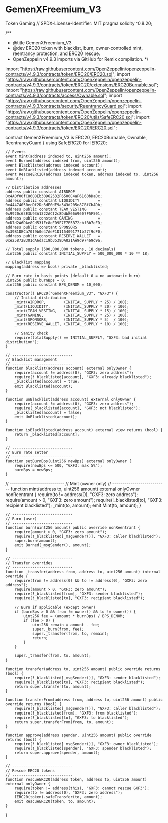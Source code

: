 # GemenXFreemium_V3
Token Gaming 
// SPDX-License-Identifier: MIT
pragma solidity ^0.8.20;

/**
 * @title GemenXFreemium_V3
 * @dev ERC20 token with blacklist, burn, owner-controlled mint, reentrancy protection, and ERC20 rescue.
 * OpenZeppelin v4.9.3 imports via GitHub for Remix compilation.
 */

import "https://raw.githubusercontent.com/OpenZeppelin/openzeppelin-contracts/v4.9.3/contracts/token/ERC20/ERC20.sol";
import "https://raw.githubusercontent.com/OpenZeppelin/openzeppelin-contracts/v4.9.3/contracts/token/ERC20/extensions/ERC20Burnable.sol";
import "https://raw.githubusercontent.com/OpenZeppelin/openzeppelin-contracts/v4.9.3/contracts/access/Ownable.sol";
import "https://raw.githubusercontent.com/OpenZeppelin/openzeppelin-contracts/v4.9.3/contracts/security/ReentrancyGuard.sol";
import "https://raw.githubusercontent.com/OpenZeppelin/openzeppelin-contracts/v4.9.3/contracts/token/ERC20/utils/SafeERC20.sol";
import "https://raw.githubusercontent.com/OpenZeppelin/openzeppelin-contracts/v4.9.3/contracts/token/ERC20/IERC20.sol";

contract GemenXFreemium_V3 is ERC20, ERC20Burnable, Ownable, ReentrancyGuard {
    using SafeERC20 for IERC20;

    // Events
    event Mint(address indexed to, uint256 amount);
    event Burned(address indexed from, uint256 amount);
    event Blacklisted(address indexed account);
    event UnBlacklisted(address indexed account);
    event RescueERC20(address indexed token, address indexed to, uint256 amount);

    // Distribution addresses
    address public constant AIRDROP          = 0x4A0f00fC8608Eb30962532F6500C4aF6160bDaDc;
    address public constant LIQUIDITY        = 0x44474050ecDf2Dc3dE0dE9a343d205e87BfCbADb;
    address public constant TEAM_VESTING     = 0x9920c63E3b93A1322ACf2c8DdbE66A9607F5F501;
    address public constant GAMING           = 0xD7d2A6DAe8Cd531Fc8eED9F7E7B5B72cbfBb7eFD;
    address public constant SPONSORS         = 0x39B1DECa70f9b0e47AeF1D1154091771b27f9dF0;
    address public constant RESERVE_WALLET   = 0xe25872B301dA6dac19b3539DA821Ae9d97469d9a;

    // Total supply (500,000,000 tokens, 18 decimals)
    uint256 public constant INITIAL_SUPPLY = 500_000_000 * 10 ** 18;

    // Blacklist mapping
    mapping(address => bool) private _blacklisted;

    // Burn rate in basis points (default 0 = no automatic burn)
    uint256 public burnBps = 0;
    uint256 public constant BPS_DENOM = 10_000;

    constructor() ERC20("GemenXFreemium_V3", "GXF3") {
        // Initial distribution
        _mint(AIRDROP,        (INITIAL_SUPPLY * 25) / 100);
        _mint(LIQUIDITY,      (INITIAL_SUPPLY * 20) / 100);
        _mint(TEAM_VESTING,   (INITIAL_SUPPLY * 15) / 100);
        _mint(GAMING,         (INITIAL_SUPPLY * 25) / 100);
        _mint(SPONSORS,       (INITIAL_SUPPLY * 5)  / 100);
        _mint(RESERVE_WALLET, (INITIAL_SUPPLY * 10) / 100);

        // Sanity check
        require(totalSupply() == INITIAL_SUPPLY, "GXF3: bad initial distribution");
    }

    // ---------------------------
    // Blacklist management
    // ---------------------------
    function blacklist(address account) external onlyOwner {
        require(account != address(0), "GXF3: zero address");
        require(!_blacklisted[account], "GXF3: already blacklisted");
        _blacklisted[account] = true;
        emit Blacklisted(account);
    }

    function unBlacklist(address account) external onlyOwner {
        require(account != address(0), "GXF3: zero address");
        require(_blacklisted[account], "GXF3: not blacklisted");
        _blacklisted[account] = false;
        emit UnBlacklisted(account);
    }

    function isBlacklisted(address account) external view returns (bool) {
        return _blacklisted[account];
    }

    // ---------------------------
    // Burn rate setter
    // ---------------------------
    function setBurnBps(uint256 newBps) external onlyOwner {
        require(newBps <= 500, "GXF3: max 5%");
        burnBps = newBps;
    }

// ---------------------------
    // Mint (owner only)
    // ---------------------------
    function mint(address to, uint256 amount) external onlyOwner nonReentrant {
        require(to != address(0), "GXF3: zero address");
        require(amount > 0, "GXF3: zero amount");
        require(!_blacklisted[to], "GXF3: recipient blacklisted");
        _mint(to, amount);
        emit Mint(to, amount);
    }

    // ---------------------------
    // Burn (user)
    // ---------------------------
    function burn(uint256 amount) public override nonReentrant {
        require(amount > 0, "GXF3: zero amount");
        require(!_blacklisted[_msgSender()], "GXF3: caller blacklisted");
        super.burn(amount);
        emit Burned(_msgSender(), amount);
    }

    // ---------------------------
    // Transfer overrides
    // ---------------------------
    function _transfer(address from, address to, uint256 amount) internal override {
        require(from != address(0) && to != address(0), "GXF3: zero address");
        require(amount > 0, "GXF3: zero amount");
        require(!_blacklisted[from], "GXF3: sender blacklisted");
        require(!_blacklisted[to], "GXF3: recipient blacklisted");

        // Burn if applicable (except owner)
        if (burnBps > 0 && from != owner() && to != owner()) {
            uint256 fee = (amount * burnBps) / BPS_DENOM;
            if (fee > 0) {
                uint256 remain = amount - fee;
                super._burn(from, fee);
                super._transfer(from, to, remain);
                return;
            }
        }

        super._transfer(from, to, amount);
    }

    function transfer(address to, uint256 amount) public override returns (bool) {
        require(!_blacklisted[_msgSender()], "GXF3: sender blacklisted");
        require(!_blacklisted[to], "GXF3: recipient blacklisted");
        return super.transfer(to, amount);
    }

    function transferFrom(address from, address to, uint256 amount) public override returns (bool) {
        require(!_blacklisted[_msgSender()], "GXF3: caller blacklisted");
        require(!_blacklisted[from], "GXF3: from blacklisted");
        require(!_blacklisted[to], "GXF3: to blacklisted");
        return super.transferFrom(from, to, amount);
    }

    function approve(address spender, uint256 amount) public override returns (bool) {
        require(!_blacklisted[_msgSender()], "GXF3: owner blacklisted");
        require(!_blacklisted[spender], "GXF3: spender blacklisted");
        return super.approve(spender, amount);
    }

    // ---------------------------
    // Rescue ERC20 tokens
    // ---------------------------
    function rescueERC20(address token, address to, uint256 amount) external onlyOwner {
        require(token != address(this), "GXF3: cannot rescue GXF3");
        require(to != address(0), "GXF3: zero address");
        IERC20(token).safeTransfer(to, amount);
        emit RescueERC20(token, to, amount);
    }
}
